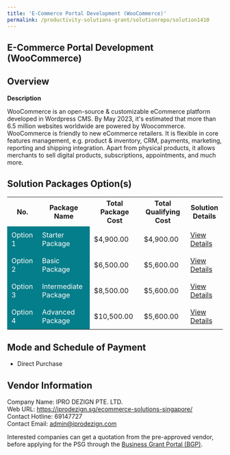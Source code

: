```yaml
---
title: 'E-Commerce Portal Development (WooCommerce)'
permalink: /productivity-solutions-grant/solutionrepo/solution1410
---
```


## E-Commerce Portal Development (WooCommerce)

## Overview

**Description**

WooCommerce is an open-source & customizable eCommerce platform developed in Wordpress CMS. By May 2023, it's estimated that more than 6.5 million websites worldwide are powered by Woocommerce.
WooCommerce is  friendly to new eCommerce retailers. It is flexible in core features management, e.g. product & inventory, CRM, payments, marketing, reporting and shipping integration. Apart from physical products, it allows merchants to sell digital products, subscriptions, appointments, and much more.

## Solution Packages Option(s)

<table>
<tr>
<th><b>No.</b></th>
<th><b>Package Name</b></th>
<th><b>Total Package Cost</b></th>
<th><b>Total Qualifying Cost</b></th>
<th><b>Solution Details</b></th>
</tr>
<tr>
<td style='padding: 10px; background-color: #037E8A; color: #FFFFFF;'>Option 1</td>
<td style='padding: 10px; background-color: #037E8A; color: #FFFFFF;'>Starter Package</td>
<td style='padding: 10px;'>$4,900.00</td>
<td style='padding: 10px;'>$4,900.00</td>
<td style='padding: 10px;'><a href='/images/psg/IPRO_DEZIGN_ECommerce_Portal_Development_Desensitised_Annex3_Part1.pdf' target='_blank'>View Details</a></td>
</tr>
<tr>
<td style='padding: 10px; background-color: #037E8A; color: #FFFFFF;'>Option 2</td>
<td style='padding: 10px; background-color: #037E8A; color: #FFFFFF;'>Basic Package</td>
<td style='padding: 10px;'>$6,500.00</td>
<td style='padding: 10px;'>$5,600.00</td>
<td style='padding: 10px;'><a href='/images/psg/IPRO_DEZIGN_ECommerce_Portal_Development_Desensitised_Annex3_Part2.pdf' target='_blank'>View Details</a></td>
</tr>
<tr>
<td style='padding: 10px; background-color: #037E8A; color: #FFFFFF;'>Option 3</td>
<td style='padding: 10px; background-color: #037E8A; color: #FFFFFF;'>Intermediate Package</td>
<td style='padding: 10px;'>$8,500.00</td>
<td style='padding: 10px;'>$5,600.00</td>
<td style='padding: 10px;'><a href='/images/psg/IPRO_DEZIGN_ECommerce_Portal_Development_Desensitised_Annex3_Part3.pdf' target='_blank'>View Details</a></td>
</tr>
<tr>
<td style='padding: 10px; background-color: #037E8A; color: #FFFFFF;'>Option 4</td>
<td style='padding: 10px; background-color: #037E8A; color: #FFFFFF;'>Advanced Package</td>
<td style='padding: 10px;'>$10,500.00</td>
<td style='padding: 10px;'>$5,600.00</td>
<td style='padding: 10px;'><a href='/images/psg/IPRO_DEZIGN_ECommerce_Portal_Development_Desensitised_Annex3_Part4.pdf' target='_blank'>View Details</a></td>
</tr>
</table>

## Mode and Schedule of Payment

 - Direct Purchase

## Vendor Information

 Company Name: IPRO DEZIGN PTE. LTD.<br>Web URL: https://iprodezign.sg/ecommerce-solutions-singapore/ <br>Contact Hotline: 69147727 <br>Contact Email: admin@iprodezign.com <br>

Interested companies can get a quotation from the pre-approved vendor, before applying for the PSG through the <a href='https://www.businessgrants.gov.sg/' target='_blank' rel='noopener'>Business Grant Portal (BGP)</a>.

<script src="/jquery/resize-tables.js"></script>
